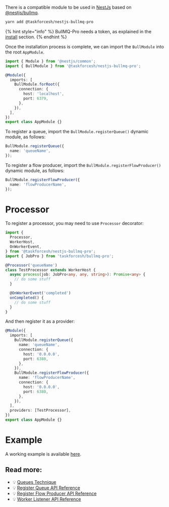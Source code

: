 There is a compatible module to be used in [NestJs](https://github.com/nestjs/nest) based on [@nestjs/bullmq](https://www.npmjs.com/package/@nestjs/bullmq).

```bash
yarn add @taskforcesh/nestjs-bullmq-pro
```

{% hint style="info" %}
BullMQ-Pro needs a token, as explained in the [install](https://docs.bullmq.io/bullmq-pro/install) section.
{% endhint %}

Once the installation process is complete, we can import the `BullModule` into the root `AppModule`.

```typescript
import { Module } from '@nestjs/common';
import { BullModule } from '@taskforcesh/nestjs-bullmq-pro';

@Module({
  imports: [
    BullModule.forRoot({
      connection: {
        host: 'localhost',
        port: 6379,
      },
    }),
  ],
})
export class AppModule {}
```

To register a queue, import the `BullModule.registerQueue()` dynamic module, as follows:

```typescript
BullModule.registerQueue({
  name: 'queueName',
});
```

To register a flow producer, import the `BullModule.registerFlowProducer()` dynamic module, as follows:

```typescript
BullModule.registerFlowProducer({
  name: 'flowProducerName',
});
```

# Processor

To register a processor, you may need to use `Processor` decorator:

```typescript
import {
  Processor,
  WorkerHost,
  OnWorkerEvent,
} from '@taskforcesh/nestjs-bullmq-pro';
import { JobPro } from 'taskforcesh/bullmq-pro';

@Processor('queueName')
class TestProcessor extends WorkerHost {
  async process(job: JobPro<any, any, string>): Promise<any> {
    // do some stuff
  }

  @OnWorkerEvent('completed')
  onCompleted() {
    // do some stuff
  }
}
```

And then register it as a provider:

```typescript
@Module({
  imports: [
    BullModule.registerQueue({
      name: 'queueName',
      connection: {
        host: '0.0.0.0',
        port: 6380,
      },
    }),
    BullModule.registerFlowProducer({
      name: 'flowProducerName',
      connection: {
        host: '0.0.0.0',
        port: 6380,
      },
    }),
  ],
  providers: [TestProcessor],
})
export class AppModule {}
```

# Example

A working example is available [here](https://github.com/taskforcesh/nestjs-bullmq-pro-example).

## Read more:

- 💡 [Queues Technique](https://docs.nestjs.com/techniques/queues)
- 💡 [Register Queue API Reference](https://nestjs.bullmq.pro/classes/BullModule.html#registerQueue)
- 💡 [Register Flow Producer API Reference](https://nestjs.bullmq.pro/classes/BullModule.html#registerFlowProducer)
- 💡 [Worker Listener API Reference](https://api.docs.bullmq.io/interfaces/v4.WorkerListener.html)
